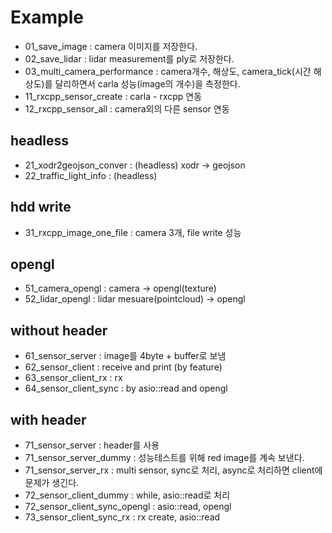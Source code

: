 # Example
- 01_save_image : camera 이미지를 저장한다.
- 02_save_lidar : lidar measurement를 ply로 저장한다.
- 03_multi_camera_performance : camera개수, 해상도, camera_tick(시간 해상도)를 달리하면서 carla 성능(image의 개수)을 측정한다.
- 11_rxcpp_sensor_create : carla - rxcpp 연동
- 12_rxcpp_sensor_all : camera외의 다른 sensor 연동
## headless
- 21_xodr2geojson_conver : (headless) xodr -> geojson
- 22_traffic_light_info : (headless) 
## hdd write
- 31_rxcpp_image_one_file : camera 3개, file write 성능
## opengl
- 51_camera_opengl : camera -> opengl(texture)
- 52_lidar_opengl : lidar mesuare(pointcloud) -> opengl
## without header
- 61_sensor_server : image를 4byte + buffer로 보냄
- 62_sensor_client : receive and print (by feature)
- 63_sensor_client_rx : rx
- 64_sensor_client_sync : by asio::read and opengl
## with header
- 71_sensor_server : header를 사용 
- 71_sensor_server_dummy : 성능테스트를 위해 red image를 계속 보낸다.
- 71_sensor_server_rx : multi sensor, sync로 처리, async로 처리하면 client에 문제가 생긴다.
- 72_sensor_client_dummy : while, asio::read로 처리
- 72_sensor_client_sync_opengl : asio::read, opengl
- 73_sensor_client_sync_rx : rx create, asio::read   

